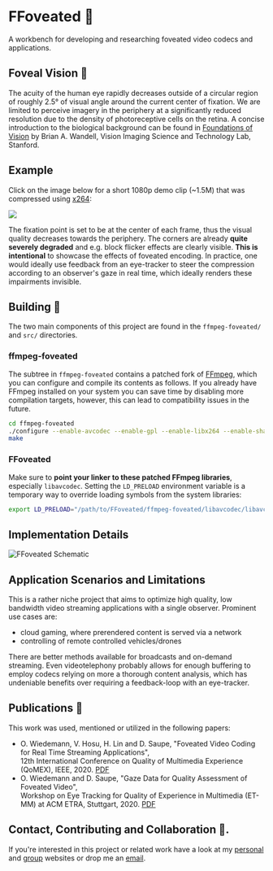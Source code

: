 # FFoveated :movie_camera:

A workbench for developing and researching foveated video codecs and applications.

## Foveal Vision :eyes:

The acuity of the human eye rapidly decreases outside of a circular region of
roughly 2.5° of visual angle around the current center of fixation. We are
limited to perceive imagery in the periphery at a significantly reduced
resolution due to the density of photoreceptive cells on the retina.
A concise introduction to the biological background can be found in
[Foundations of Vision](https://foundationsofvision.stanford.edu/chapter-3-the-photoreceptor-mosaic/)
by Brian A. Wandell, Vision Imaging Science and Technology Lab, Stanford.

## Example
Click on the image below for a short 1080p demo clip (~1.5M) that was
compressed using [x264](https://www.videolan.org/developers/x264.html):  
  
[<img src="https://oliver-wiedemann.net/static/external/github/ffoveated/video-foveated-preview.jpg">](https://oliver-wiedemann.net/static/external/github/ffoveated/video-foveated.mp4?raw=true)
  
The fixation point is set to be at the center of each frame, thus the visual
quality decreases towards the periphery. The corners are already **quite
severely degraded** and e.g. block flicker effects are clearly visible. **This
is intentional** to showcase the effects of foveated encoding.  In practice,
one would ideally use feedback from an eye-tracker to steer the compression
according to an observer's gaze in real time, which ideally renders these
impairments invisible.

## Building :hammer:
The two main components of this project are found in the `ffmpeg-foveated/` and `src/` directories.

### ffmpeg-foveated
The subtree in `ffmpeg-foveated` contains a patched fork of
[FFmpeg](https://ffmpeg.org/), which you can configure and compile its contents
as follows.  If you already have FFmpeg installed on your system you can save
time by disabling more compilation targets, however, this can lead to
compatibility issues in the future.

```bash
cd ffmpeg-foveated
./configure --enable-avcodec --enable-gpl --enable-libx264 --enable-shared
make
```

### FFoveated

Make sure to **point your linker to these patched FFmpeg libraries**,
especially `libavcodec`. Setting the `LD_PRELOAD` environment variable is a
temporary way to override loading symbols from the system libraries:

```bash
export LD_PRELOAD="/path/to/FFoveated/ffmpeg-foveated/libavcodec/libavcodec.so"
```



## Implementation Details

  
![FFoveated Schematic](https://oliver-wiedemann.net/static/external/github/ffoveated/schematic.png)
  



## Application Scenarios and Limitations
This is a rather niche project that aims to optimize high quality, low
bandwidth video streaming applications with a single observer.
Prominent use cases are:

- cloud gaming, where prerendered content is served via a network
- controlling of remote controlled vehicles/drones

There are better methods available for broadcasts and on-demand streaming.
Even videotelephony probably allows for enough buffering to employ codecs
relying on more a thorough content analysis, which has undeniable benefits
over requiring a feedback-loop with an eye-tracker.

## Publications :scroll:

This work was used, mentioned or utilized in the following papers:

- O. Wiedemann, V. Hosu, H. Lin and D. Saupe, "Foveated Video Coding for Real Time Streaming Applications",  
  12th International Conference on Quality of Multimedia Experience (QoMEX), IEEE, 2020. [PDF](https://oliver-wiedemann.net/static/publications/wiedemann2020foveated.pdf)
- O. Wiedemann and D. Saupe, "Gaze Data for Quality Assessment of Foveated Video",  
  Workshop on Eye Tracking for Quality of Experience in Multimedia (ET-MM) at ACM ETRA, Stuttgart, 2020. [PDF](https://oliver-wiedemann.net/static/publications/wiedemann2020gaze.pdf)

## Contact, Contributing and Collaboration :email:.

If you're interested in this project or related work have a look at my [personal](https://oliver-wiedemann.net) and
[group](https://www.mmsp.uni-konstanz.de/research/projects/visual-quality-assessment/) websites or drop me an [email](mailto:mail@oliver-wiedemann.net).

